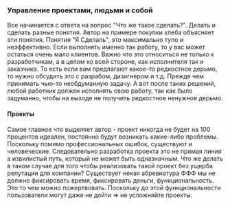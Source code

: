 ### Управление проектами, людьми и собой
Все начинается с ответа на вопрос "Что же такое сделать?". Делать и сделать разные понятия.
Автор на примере покупки хлеба объясняет эти понятия. 
Понятия "Я Сделаль", это максимально тупо и неэффективно. Если выполнять именно так работу, то у вас может остаться очень мало клиентов.
Важно что это относиться не только к разработчикам, а в целом ко всей стороне, как исполнителя так и заказчика.
То есть если вам предлагают какое-то редкостное дерьмо, то нужно обсудить это с разрабом, дизигнером и т.д. Прежде чем принимать
чью-то необдуманную задачу. А вот после таких решений, любой работник должен исполнять свою работу, так как было задуманно, чтобы на выходе не получить редкостное ненужное дерьмо.

#### Проекты 

Cамое главное что выделяет автор - проект никогда не будет на 100 процентов идеален, постоянно будут возникать какие-либо проблемы.
Поскольку помимо профессиональных ошибок, существуют и человеческие. Следовательно разработка проекта это не прямая линия 
а извилистый путь, который не может быть одназначным.  Что же делать в таком случае для того чтобы реализовать такой проект без ущерба репутации для компании?
Существует некая абревиатура ФФФ мы не должно фиксировать время, фиксировать деньги, функциональность. Это то чем можно пожертвовать. 
Поскольку до этой функциональности пользователи могут даже не дойти => не усложняйте проекты.